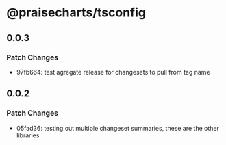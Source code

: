 # @praisecharts/tsconfig

## 0.0.3

### Patch Changes

- 97fb664: test agregate release for changesets to pull from tag name

## 0.0.2

### Patch Changes

- 05fad36: testing out multiple changeset summaries, these are the other libraries
